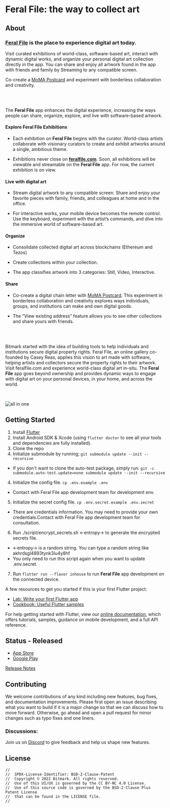 # Feral File: the way to collect art


## About

### [Feral File](https://feralfile.com/) is the place to experience digital art today.

Visit curated exhibitions of world-class, software-based art, interact with dynamic digital works, and organize your personal digital art collection directly in the app. You can share and enjoy all artwork found in the app with friends and family by Streaming to any compatible screen.

Co-create a [MoMA Postcard](https://www.moma.org/calendar/exhibitions/5618) and experiment with borderless collaboration and creativity.


</br>
</br>


The **Feral File** app enhances the digital experience, increasing the ways people can share, organize, explore, and live with software-based artwork.


#### Explore Feral File Exhibitions

- Each exhibition on **Feral File** begins with the curator. World-class artists collaborate with visionary curators to create and exhibit artworks around a single, ambitious theme.

- Exhibitions never close on **[feralfile.com](https://feralfile.com/)**. Soon, all exhibitions will be viewable and streamable on the **Feral File** app. For now, the current exhibition is on view.


#### Live with digital art

- Stream digital artwork to any compatible screen. Share and enjoy your favorite pieces with family, friends, and colleagues at home and in the office.

- For interactive works, your mobile device becomes the remote control. Use the keyboard, experiment with the artist’s commands, and dive into the immersive world of software-based art.


#### Organize

- Consolidate collected digital art across blockchains (Ethereum and Tezos)

- Create collections within your collection.

- The app classifies artwork into 3 categories: Still, Video, Interactive.


#### Share

- Co-create a digital chain letter with [MoMA Postcard](https://www.moma.org/calendar/exhibitions/5618). This experiment in borderless collaboration and creativity explores ways individuals, groups, and institutions can make and own digital goods.

- The “View existing address” feature allows you to see other collections and share yours with friends.


</br>
</br>


Bitmark started with the idea of building tools to help individuals and institutions secure digital property rights. Feral File, an online gallery co-founded by Casey Reas, applies this vision to art made with software, helping artists and collectors secure the property rights to their artwork. Visit feralfile.com and experience world-class digital art in-situ. The **Feral File** app goes beyond ownership and provides dynamic ways to engage with digital art on your personal devices, in your home, and across the world.

</br>

![all in one](https://github.com/bitmark-inc/feralfile-app/assets/61187455/a63402ea-3949-4188-b9dd-c26c7457952b)



## Getting Started

1. Install [Flutter](https://flutter.dev)
2. Install Android SDK & Xcode (using `flutter doctor` to see all your tools and dependencies are fully installed).
2. Clone the repo
3. Initialize submodule by running; `git submodule update --init --recursive`
- If you don't want to clone the auto-test package, simply run: `git -c submodule.auto-test.update=none submodule update --init --recursive`
4. Initialize the config file. `cp .env.example .env`
- Contact with Feral File app development team for development env. 
5. Initialize the secret config file. `cp .env.secret.example .env.secret`
- There are credentials information. You may need to provide your own credentials.Contact with Feral File app development team for consultation.
6. Run ./script/encrypt_secrets.sh <-entropy-> to generate the encrypted secrets file.
- <-entropy-> is a random string. You can type a random string like akhrdsgl4893tynk3iu4y8hf
- You only need to run this script again when you want to update .env.secret.
7. Run `flutter run --flavor inhouse` to run **Feral File** app development on the connected device.

A few resources to get you started if this is your first Flutter project:

- [Lab: Write your first Flutter app](https://flutter.dev/docs/get-started/codelab)
- [Cookbook: Useful Flutter samples](https://flutter.dev/docs/cookbook)

For help getting started with Flutter, view our
[online documentation](https://flutter.dev/docs), which offers tutorials,
samples, guidance on mobile development, and a full API reference.

## Status - Released
- [App Store](https://apps.apple.com/us/app/feral-file/id1544022728)
- [Google Play](https://play.google.com/store/apps/details?id=com.bitmark.autonomy_client&pli=)

[Release Notes](https://github.com/bitmark-inc/autonomy-apps/tree/main/release_notes/production)

## Contributing

We welcome contributions of any kind including new features, bug fixes, and documentation improvements. Please first open an issue describing what you want to build if it is a major change so that we can discuss how to move forward. Otherwise, go ahead and open a pull request for minor changes such as typo fixes and one liners.

### Discussions:
Join us on [Discord](https://discord.gg/3BBkrjS4n7) to give feedback and help us shape new features.

## License
```
//
//  SPDX-License-Identifier: BSD-2-Clause-Patent
//  Copyright © 2022 Bitmark. All rights reserved.
//  Use of this UI/UX is governed by the CC BY-NC 4.0 License. 
//  Use of this source code is governed by the BSD-2-Clause Plus Patent License
//  that can be found in the LICENSE file.
//
```

